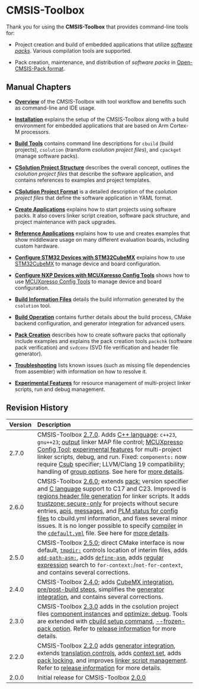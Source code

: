 # CMSIS-Toolbox

Thank you for using the **CMSIS-Toolbox** that provides command-line tools for:

- Project creation and build of embedded applications that utilize [*software packs*](https://www.keil.arm.com/packs/). Various compilation tools are supported.

- Pack creation, maintenance, and distribution of *software packs* in [Open-CMSIS-Pack format](https://open-cmsis-pack.github.io/Open-CMSIS-Pack-Spec/main/html/index.html).

## Manual Chapters

- [**Overview**](overview.md) of the CMSIS-Toolbox with tool workflow and benefits such as command-line and IDE usage.

- [**Installation**](installation.md) explains the setup of the CMSIS-Toolbox along with a build environment for embedded applications that are based on Arm Cortex-M processors.

- [**Build Tools**](build-tools.md) contains command line descriptions for `cbuild` (build projects), `csolution` (transform *csolution project files*), and `cpackget` (manage software packs).

- [**CSolution Project Structure**](build-overview.md) describes the overall concept, outlines the *csolution project files* that describe the software application, and contains references to examples and project templates.

- [**CSolution Project Format**](YML-Input-Format.md) is a detailed description of the *csolution project files* that define the software application in YAML format.

- [**Create Applications**](CreateApplications.md) explains how to start projects using software packs. It also covers linker script creation, software pack structure, and project maintenance with pack upgrades.

- [**Reference Applications**](ReferenceApplications.md) explains how to use and creates examples that show middleware usage on many different evaluation boards, including custom hardware.

- [**Configure STM32 Devices with STM32CubeMX**](CubeMX.md) explains how to use [STM32CubeMX](https://www.st.com/en/development-tools/stm32cubemx.html) to manage device and board configuration.
  
- [**Configure NXP Devices with MCUXpresso Config Tools**](./MCUXpressoConfig.md) shows how to use [MCUXpresso Config Tools](https://www.nxp.com/configtools) to manage device and board configuration.
  
- [**Build Information Files**](YML-CBuild-Format.md) details the build information generated by the `csolution` tool.

- [**Build Operation**](build-operation.md) contains further details about the build process, CMake backend configuration, and generator integration for advanced users.

- [**Pack Creation**](pack-tools.md) describes how to create software packs that optionally include examples and explains the pack creation tools `packchk` (software pack verification) and `svdconv` (SVD file verification and header file generator).

- [**Troubleshooting**](Troubleshooting.md) lists known issues (such as missing file dependencies from assembler) with information on how to resolve it.

- [**Experimental Features**](Experimental-Features.md) for resource management of multi-project linker scripts, run and debug management.

## Revision History

Version            | Description
:------------------|:-------------------------
2.7.0              | CMSIS-Toolbox [2.7.0](https://github.com/Open-CMSIS-Pack/cmsis-toolbox/releases/tag/2.7.0). Adds [C++ language](YML-Input-Format.md#language-cpp): `c++23`, `gnu++23`; [output](YML-Input-Format.md#output) linker MAP file control; [MCUXpresso Config Tool](MCUXpressoConfig.md); [experimental features](Experimental-Features.md) for multi-project linker scripts, debug, and run. Fixed: `components:` now require [Csub](YML-Input-Format.md#component-name-conventions) specifier; LLVM/Clang 19 compatibility; handling of [group options](YML-Input-Format.md#groups). See here for [more details](https://github.com/orgs/Open-CMSIS-Pack/projects/14).
2.6.0              | CMSIS-Toolbox [2.6.0](https://github.com/Open-CMSIS-Pack/cmsis-toolbox/releases/tag/2.6.0); extends [pack:](YML-Input-Format.md#pack-name-conventions) version specifier and [C language](YML-Input-Format.md#language-c) support to C17 and C23. Improved is [regions header file generation](CreateApplications.md#regions-header-file) for linker scripts. It adds [trustzone: secure-only](YML-Input-Format.md#processor) for projects without secure entries, [apis](YML-CBuild-Format.md#apis), [messages](YML-CBuild-Format.md#cbuilds), and [PLM status for config files](YML-CBuild-Format.md#files-of-a-component) to cbuild.yml information, and fixes several minor issues. It is no longer possible to specify [compiler](YML-Input-Format.md#compiler) in the [`cdefault.yml`](YML-Input-Format.md#cdefault) file.  See here for [more details](https://github.com/orgs/Open-CMSIS-Pack/projects/13).
2.5.0              | CMSIS-Toolbox [2.5.0](https://github.com/Open-CMSIS-Pack/cmsis-toolbox/releases/tag/2.5.0); direct CMake interface is now default, [`tmpdir:`](YML-Input-Format.md#output-dirs) controls location of interim files, adds [`add-path-asm:`](YML-Input-Format.md#add-path-asm), adds [`define-asm`](YML-Input-Format.md#define-asm), adds [regular expression](YML-Input-Format.md#regular-expressions) search to `for-context:`/`not-for-context`, and contains several corrections.
2.4.0              | CMSIS-Toolbox [2.4.0](https://github.com/Open-CMSIS-Pack/cmsis-toolbox/releases/tag/2.4.0); adds [CubeMX integration](CubeMX.md), [pre/post-build steps](YML-Input-Format.md#prepost-build-steps), simplifies the [generator integration](build-operation.md#generator-integration), and contains several corrections.
2.3.0              | CMSIS-Toolbox [2.3.0](https://github.com/Open-CMSIS-Pack/cmsis-toolbox/releases/tag/2.3.0) adds in the csolution project files [component instances](YML-Input-Format.md#instances) and [optimize: debug](YML-Input-Format.md#optimize). Tools are extended with [cbuild setup command](build-operation.md#details-of-the-setup-mode), [--frozen-pack option](build-overview.md#reproducible-builds). Refer to [release information](https://github.com/Open-CMSIS-Pack/cmsis-toolbox/releases/tag/2.3.0) for more details.
2.2.0              | CMSIS-Toolbox [2.2.0](https://github.com/Open-CMSIS-Pack/cmsis-toolbox/releases/tag/2.2.0) adds [generator integration](build-operation.md#generator-integration), extends [translation controls](YML-Input-Format.md#translation-control), adds [context set](build-overview.md#working-with-context-set), adds [pack locking](YML-CBuild-Format.md#lock-pack-versions), and improves [linker script management](build-overview.md#linker-script-management). Refer to [release information](https://github.com/Open-CMSIS-Pack/cmsis-toolbox/releases/tag/2.2.0) for more details.
2.0.0              | Initial release for CMSIS-Toolbox [2.0.0](https://github.com/Open-CMSIS-Pack/cmsis-toolbox/releases/tag/2.0.0)
